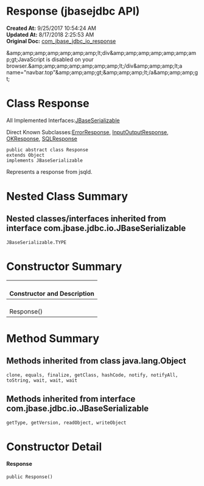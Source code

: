 # Response (jbasejdbc API)

**Created At:** 9/25/2017 10:54:24 AM  
**Updated At:** 8/17/2018 2:25:53 AM  
**Original Doc:** [com_jbase_jdbc_io_response](https://docs.jbase.com/39232-io/com_jbase_jdbc_io_response)  

<!--<br>    try {<br>        if (location.href.indexOf('is-external=true') == -1) {<br>            parent.document.title="Response (jbasejdbc   API)";<br>        }<br>    }<br>    catch(err) {<br>    }<br>//-->&amp;amp;amp;amp;amp;amp;amp;amp;lt;div&amp;amp;amp;amp;amp;amp;amp;amp;gt;JavaScript is disabled on your browser.&amp;amp;amp;amp;amp;amp;amp;amp;lt;/div&amp;amp;amp;amp;lt;a name="navbar.top"&amp;amp;amp;amp;gt;&amp;amp;amp;amp;lt;/a&amp;amp;amp;amp;gt;
# Class Response


All Implemented Interfaces:[JBaseSerializable](/39232-io/com_jbase_jdbc_io_jbaseserializable "interface in com.jbase.jdbc.io")

Direct Known Subclasses:[ErrorResponse](../../../../com/jbase/jdbc/io/Error/39232-io/com_jbase_jdbc_io_Response "class in com.jbase.jdbc.io"), [InputOutputResponse](../../../../com/jbase/jdbc/protocol/InputOutput/39232-io/com_jbase_jdbc_io_Response "class in com.jbase.jdbc.protocol"), [OKResponse](../../../../com/jbase/jdbc/io/OK/39232-io/com_jbase_jdbc_io_Response "class in com.jbase.jdbc.io"), [SQLResponse](../../../../com/jbase/jdbc/protocol/SQL/39232-io/com_jbase_jdbc_io_Response "class in com.jbase.jdbc.protocol")
```
public abstract class Response
extends Object
implements JBaseSerializable
```

Represents a response from jsqld.



# 

# 


# Nested Class Summary



## Nested classes/interfaces inherited from interface com.jbase.jdbc.io.JBaseSerializable
`JBaseSerializable.TYPE`

# 

# 


# Constructor Summary

| <br>Constructor and Description<br> |
| --- |
| <br>Response()<br> |




# 


# Method Summary



## Methods inherited from class java.lang.Object
`clone, equals, finalize, getClass, hashCode, notify, notifyAll, toString, wait, wait, wait`







## Methods inherited from interface com.jbase.jdbc.io.JBaseSerializable
`getType, getVersion, readObject, writeObject`

# 


# Constructor Detail

#### **Response**

```
public Response()
```




